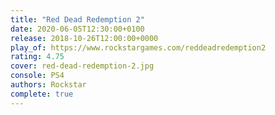 ```yaml
---
title: "Red Dead Redemption 2"
date: 2020-06-05T12:30:00+0100
release: 2018-10-26T12:00:00+0000
play_of: https://www.rockstargames.com/reddeadredemption2
rating: 4.75
cover: red-dead-redemption-2.jpg
console: PS4
authors: Rockstar
complete: true
---
```

